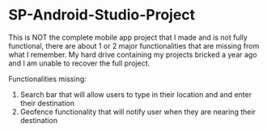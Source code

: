 # SP-Android-Studio-Project

This is NOT the complete mobile app project that I made and is not fully functional, there are about 1 or 2 major functionalities that are missing from what I remember.
My hard drive containing my projects bricked a year ago and I am unable to recover the full project.

Functionalities missing:
1. Search bar that will allow users to type in their location and and enter their destination
2. Geofence functionality that will notify user when they are nearing their destination

